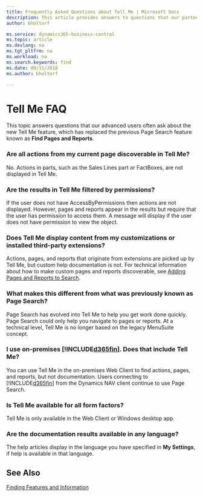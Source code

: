 ```yaml
---
title: Frequently Asked Questions about Tell Me | Microsoft Docs
description: This article provides answers to questions that our partners and customers often ask about Tell Me.
author: bholtorf

ms.service: dynamics365-business-central
ms.topic: article
ms.devlang: na
ms.tgt_pltfrm: na
ms.workload: na
ms.search.keywords: find
ms.date: 09/11/2018
ms.author: bholtorf

---
```

# Tell Me FAQ
This topic answers questions that our advanced users often ask about the new Tell Me feature, which has replaced the previous Page Search feature known as **Find Pages and Reports**.

### Are all actions from my current page discoverable in Tell Me?
No. Actions in parts, such as the Sales Lines part or FactBoxes, are not displayed in Tell Me.
 
### Are the results in Tell Me filtered by permissions?
If the user does not have AccessByPermissions then actions are not displayed. However, pages and reports appear in the results but require that the user has permission to access them. A message will display if the user does not have permission to view the object.
 
### Does Tell Me display content from my customizations or installed third-party extensions?
Actions, pages, and reports that originate from extensions are picked up by Tell Me, but custom help documentation is not. For technical information about how to make custom pages and reports discoverable, see [Adding Pages and Reports to Search](https://docs.microsoft.com/en-us/dynamics365/business-central/dev-itpro/developer/devenv-al-menusuite-functionality).
 
### What makes this different from what was previously known as Page Search?
Page Search has evolved into Tell Me to help you get work done quickly. Page Search could only help you navigate to pages or reports. At a technical level, Tell Me is no longer based on the legacy MenuSuite concept.
 
### I use on-premises [!INCLUDE[d365fin](includes/d365fin_md.md)]. Does that include Tell Me?
You can use Tell Me in the on-premises Web Client to find actions, pages, and reports, but not documentation. Users connecting to [!INCLUDE[d365fin](includes/d365fin_md.md)] from the Dynamics NAV client continue to use Page Search. 
 
### Is Tell Me available for all form factors?
Tell Me is only available in the Web Client or Windows desktop app.
 
### Are the documentation results available in any language?
The help articles display in the language you have specified in **My Settings**, if help is available in that language.

## See Also  
[Finding Features and Information](ui-search.md)